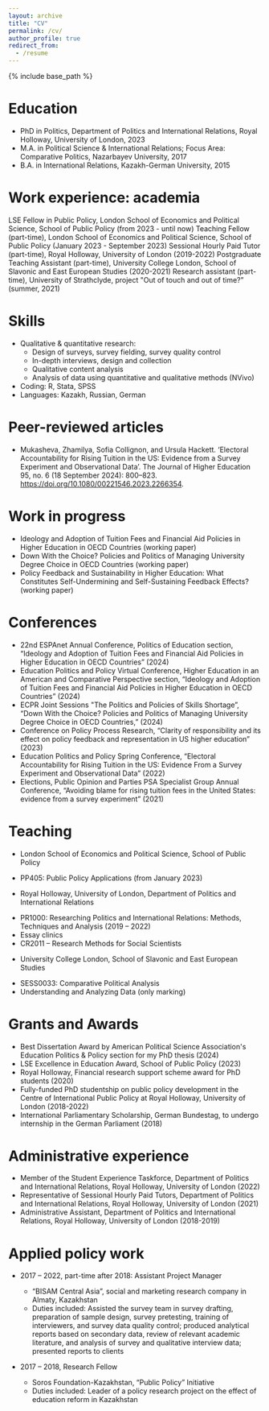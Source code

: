 ```yaml
---
layout: archive
title: "CV"
permalink: /cv/
author_profile: true
redirect_from:
  - /resume
---
```


{% include base_path %}

Education
======
* PhD in Politics, Department of Politics and International Relations, Royal Holloway, University of London, 2023
* M.A. in Political Science & International Relations; Focus Area: Comparative Politics, Nazarbayev University, 2017
* B.A. in International Relations, Kazakh-German University, 2015

Work experience: academia
======
LSE Fellow in Public Policy, London School of Economics and Political Science, School of Public Policy (from 2023 - until now) 
Teaching Fellow (part-time), London School of Economics and Political Science, School of Public Policy (January 2023 - September 2023) 
Sessional Hourly Paid Tutor (part-time), Royal Holloway, University of London (2019-2022)
Postgraduate Teaching Assistant (part-time), University College London, School of Slavonic and East European Studies (2020-2021)
Research assistant (part-time), University of Strathclyde, project "Out of touch and out of time?” (summer, 2021)

  
Skills
======
* Qualitative & quantitative research:
  * Design of surveys, survey fielding, survey quality control
  * In-depth interviews, design and collection
  * Qualitative content analysis
  * Analysis of data using quantitative and qualitative methods (NVivo)
* Coding: R, Stata, SPSS
* Languages: Kazakh, Russian, German 

Peer-reviewed articles
======
* Mukasheva, Zhamilya, Sofia Collignon, and Ursula Hackett. ‘Electoral Accountability for Rising Tuition in the US: Evidence from a Survey Experiment and Observational Data’. The Journal of Higher Education 95, no. 6 (18 September 2024): 800–823. https://doi.org/10.1080/00221546.2023.2266354.

Work in progress
======
* Ideology and Adoption of Tuition Fees and Financial Aid Policies in Higher Education in OECD Countries (working paper)
* Down With the Choice? Policies and Politics of Managing University Degree Choice in OECD Countries (working paper)
* Policy Feedback and Sustainability in Higher Education: What Constitutes Self-Undermining and Self-Sustaining Feedback Effects? (working paper)


Conferences
======
* 22nd ESPAnet Annual Conference, Politics of Education section, “Ideology and Adoption of Tuition Fees and Financial Aid Policies in Higher Education in OECD Countries” (2024)
* Education Politics and Policy Virtual Conference, Higher Education in an American and Comparative Perspective section, “Ideology and Adoption of Tuition Fees and Financial Aid Policies in Higher Education in OECD Countries” (2024)
* ECPR Joint Sessions "The Politics and Policies of Skills Shortage”, “Down With the Choice? Policies and Politics of Managing University Degree Choice in OECD Countries,” (2024)
* Conference on Policy Process Research, “Clarity of responsibility and its effect on policy feedback and representation in US higher education” (2023)
* Education Politics and Policy Spring Conference, “Electoral Accountability for Rising Tuition in the US: Evidence From a Survey Experiment and Observational Data” (2022)
* Elections, Public Opinion and Parties PSA Specialist Group Annual Conference, “Avoiding blame for rising tuition fees in the United States: evidence from a survey experiment” (2021)
  
Teaching
======
* London School of Economics and Political Science, School of Public Policy 
- PP405: Public Policy Applications (from January 2023)

* Royal Holloway, University of London,  Department of Politics and International Relations 
- PR1000: Researching Politics and International Relations: Methods, Techniques and Analysis (2019 – 2022)
- Essay clinics
- CR2011 – Research Methods for Social Scientists 

* University College London, School of Slavonic and East European Studies 
- SESS0033: Comparative Political Analysis
- Understanding and Analyzing Data (only marking)
  
Grants and Awards
======
* Best Dissertation Award by American Political Science Association's Education Politics & Policy section for my PhD thesis (2024)
* LSE Excellence in Education Award, School of Public Policy (2023)
* Royal Holloway, Financial research support scheme award for PhD students (2020)
* Fully-funded PhD studentship on public policy development in the Centre of International Public Policy at Royal Holloway, University of London (2018-2022)
* International Parliamentary Scholarship, German Bundestag, to undergo internship in the German Parliament (2018)

Administrative experience
======
* Member of the Student Experience Taskforce, Department of Politics and International Relations, Royal Holloway, University of London (2022)
* Representative of Sessional Hourly Paid Tutors, Department of Politics and International Relations, Royal Holloway, University of London (2021)
* Administrative Assistant, Department of Politics and International Relations, Royal Holloway, University of London (2018-2019)


Applied policy work
======

* 2017 – 2022, part-time after 2018: Assistant Project Manager
  * “BISAM Central Asia”, social and marketing research company in Almaty, Kazakhstan
  * Duties included: Assisted the survey team in survey drafting, preparation of sample design, survey pretesting, training of interviewers, and survey data quality control; produced analytical reports based on secondary data, review of relevant academic literature, and analysis of survey and qualitative interview data; presented reports to clients

* 2017 – 2018, Research Fellow
  * Soros Foundation-Kazakhstan, “Public Policy” Initiative
  * Duties included: Leader of a policy research project on the effect of education reform in Kazakhstan



